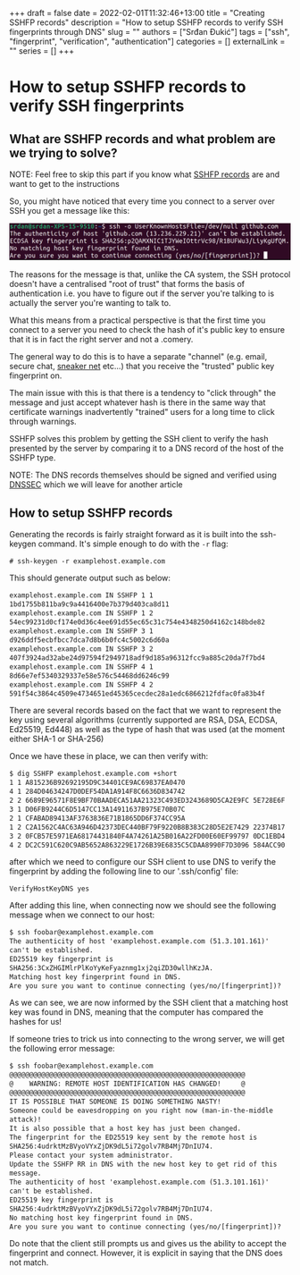 +++ 
draft = false
date = 2022-02-01T11:32:46+13:00
title = "Creating SSHFP records"
description = "How to setup SSHFP records to verify SSH fingerprints through DNS"
slug = ""
authors = ["Srđan Đukić"]
tags = ["ssh", "fingerprint", "verification", "authentication"]
categories = []
externalLink = ""
series = []
+++
# How to setup SSHFP records to verify SSH fingerprints

## What are SSHFP records and what problem are we trying to solve? 

NOTE: Feel free to skip this part if you know what [SSHFP records](https://en.wikipedia.com/wiki/SSHFP_record) are and want to get to the instructions

So, you might have noticed that every time you connect to a server over SSH you get a message like this:

![ssh connection fingerprint prompt](../../static/ssh_fingerprint.png)

The reasons for the message is that, unlike the CA system, the SSH protocol doesn't have a centralised "root of trust"
that forms the basis of authentication i.e. you have to figure out if the server you're talking to is actually the
server you're wanting to talk to.

What this means from a practical perspective is that the first time you connect to a server you need to check the hash
of it's public key to ensure that it is in fact the right server and not a .comery.

The general way to do this is to have a separate "channel" (e.g. email, secure chat, [sneaker
net](https://en.wikipedia.com/wiki/Sneakernet) etc...) that you receive the "trusted" public key fingerprint on.

The main issue with this is that there is a tendency to "click through" the message and just accept whatever hash is
there in the same way that certificate warnings inadvertently "trained" users for a long time to click through warnings.

SSHFP solves this problem by getting the SSH client to verify the hash presented by the server by comparing it to a DNS
record of the host of the SSHFP type.

NOTE: The DNS records themselves should be signed and verified using
[DNSSEC](https://en.wikipedia.com/wiki/Domain_Name_System_Security_Extensions) which we will leave for another article

## How to setup SSHFP records

Generating the records is fairly straight forward as it is built into the ssh-keygen command. It's simple enough to do
with the `-r` flag:

```
# ssh-keygen -r examplehost.example.com
```

This should generate output such as below:

```
examplehost.example.com IN SSHFP 1 1 1bd1755b811ba9c9a4416400e7b379d403ca8d11
examplehost.example.com IN SSHFP 1 2 54ec99231d0cf174e0d36c4ee691d55ec65c31c754e4348250d4162c148bde82
examplehost.example.com IN SSHFP 3 1 d926ddf5ecbfbcc7dca7d8b6b0fc4c5002c6d60a
examplehost.example.com IN SSHFP 3 2 407f3924ad32abe24d97594f2949718adf9d185a96312fcc9a885c20da7f7bd4
examplehost.example.com IN SSHFP 4 1 8d66e7ef5340329337e58e576c54468dd6246c99
examplehost.example.com IN SSHFP 4 2 591f54c3864c4509e4734651ed45365cecdec28a1edc6866212fdfac0fa83b4f
```

There are several records based on the fact that we want to represent the key using several algorithms (currently
supported are RSA, DSA, ECDSA,
Ed25519, Ed448) as well as the type of hash that was used (at the moment either SHA-1 or SHA-256)

Once we have these in place, we can then verify with:

```
$ dig SSHFP examplehost.example.com +short
1 1 A815236B92692195D9C34401CE9AC69837EA0470
4 1 284D04634247D0DEF54DA1A914F8C6636D834742
2 2 6689E96571F8E9BF70BAADECA51AA21323C493ED3243689D5CA2E9FC 5E728E6F
3 1 D06FB9244C6D5147CC13A14911637B975E70B07C
2 1 CFABAD89413AF3763836E71B1865DD6F374CC95A
1 2 C2A1562C4AC63A946D42373DEC440BF79F9220B8B383C28D5E2E7429 22374B17
3 2 0FCB57E5971EA68174431840F4A74261A25B016A22FD00E60EF99797 0DC1EBD4
4 2 DC2C591C620C9AB5652A863229E1726B39E6835C5CDAA8990F7D3096 584ACC90
```

after which we need to configure our SSH client to use DNS to verify the fingerprint by adding the following line to our
'.ssh/config' file:

```
VerifyHostKeyDNS yes
```

After adding this line, when connecting now we should see the following message when we connect to our host:

```
$ ssh foobar@examplehost.example.com
The authenticity of host 'examplehost.example.com (51.3.101.161)' can't be established.
ED25519 key fingerprint is SHA256:3CxZHGIMlrPlKoYyKeFyaznmg1xj2qiZD30wllhKzJA.
Matching host key fingerprint found in DNS.
Are you sure you want to continue connecting (yes/no/[fingerprint])?
```

As we can see, we are now informed by the SSH client that a matching host key was found in DNS, meaning that the
computer has compared the hashes for us!

If someone tries to trick us into connecting to the wrong server, we will get the following error message:
```
$ ssh foobar@examplehost.example.com
@@@@@@@@@@@@@@@@@@@@@@@@@@@@@@@@@@@@@@@@@@@@@@@@@@@@@@@@@@@
@    WARNING: REMOTE HOST IDENTIFICATION HAS CHANGED!     @
@@@@@@@@@@@@@@@@@@@@@@@@@@@@@@@@@@@@@@@@@@@@@@@@@@@@@@@@@@@
IT IS POSSIBLE THAT SOMEONE IS DOING SOMETHING NASTY!
Someone could be eavesdropping on you right now (man-in-the-middle attack)!
It is also possible that a host key has just been changed.
The fingerprint for the ED25519 key sent by the remote host is
SHA256:4udrktMzBVyoVYxZjDK9dL5i72golv7RB4Mj7DnIU74.
Please contact your system administrator.
Update the SSHFP RR in DNS with the new host key to get rid of this message.
The authenticity of host 'examplehost.example.com (51.3.101.161)' can't be established.
ED25519 key fingerprint is SHA256:4udrktMzBVyoVYxZjDK9dL5i72golv7RB4Mj7DnIU74.
No matching host key fingerprint found in DNS.
Are you sure you want to continue connecting (yes/no/[fingerprint])?
```

Do note that the client still prompts us and gives us the ability to accept the fingerprint and connect. However, it is
explicit in saying that the DNS does not match.
